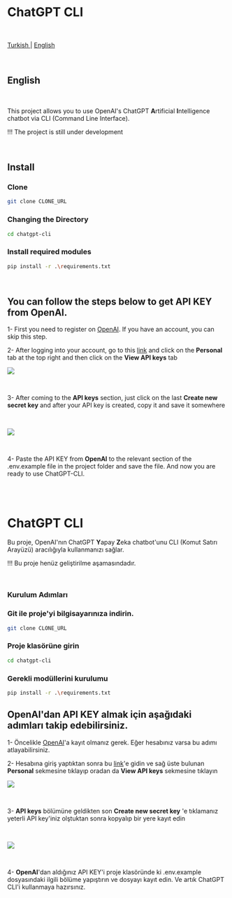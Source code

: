 # ChatGPT CLI

<br>

<a href="#tr"> Turkish </a> | <a href="#eng"> English </a>

<br>


<h2 id="eng">English</h2>
<br>

This project allows you to use OpenAI's ChatGPT **A**rtificial **I**ntelligence chatbot via CLI (Command Line Interface).

!!! The project is still under development

<br>

## Install

### Clone

```bash
git clone CLONE_URL
```

### Changing the Directory

```bash
cd chatgpt-cli
```

### Install required modules

```bash
pip install -r .\requirements.txt
```

<br>

## You can follow the steps below to get API KEY from OpenAI.

1- First you need to register on [OpenAI](https://platform.openai.com/signup). If you have an account, you can skip this step.

2- After logging into your account, go to this [link](https://platform.openai.com/examples) and click on the **Personal** tab at the top right and then click on the **View API keys** tab

![](https://i.hizliresim.com/tt3u8ks.png)

<br>

3- After coming to the **API keys** section, just click on the last **Create new secret key** and after your API key is created, copy it and save it somewhere

<br>

![](https://i.hizliresim.com/ihu40jr.png)

<br>

4- Paste the API KEY from **OpenAI** to the relevant section of the .env.example file in the project folder and save the file. And now you are ready to use ChatGPT-CLI.


<br></br>

<h1 id="tr"> ChatGPT CLI </h1>


Bu proje, OpenAI'nın ChatGPT **Y**apay **Z**eka chatbot'unu CLI (Komut Satırı Arayüzü) aracılığıyla kullanmanızı sağlar.

!!! Bu proje henüz geliştirilme aşamasındadır.

<br>

### Kurulum Adımları

### Git ile proje'yi bilgisayarınıza indirin.

```bash
git clone CLONE_URL
```

### Proje klasörüne girin

```bash
cd chatgpt-cli
```

### Gerekli modüllerini kurulumu

```bash
pip install -r .\requirements.txt
```

## OpenAI'dan API KEY almak için aşağıdaki adımları takip edebilirsiniz.

1- Öncelikle [OpenAI](https://platform.openai.com/signup)'a kayıt olmanız gerek. Eğer hesabınız varsa bu adımı atlayabilirsiniz.

2- Hesabına giriş yaptıktan sonra bu  [link](https://platform.openai.com/examples)'e gidin ve sağ üste bulunan **Personal** sekmesine tıklayıp oradan da **View API keys** sekmesine tıklayın


![](https://i.hizliresim.com/tt3u8ks.png)

<br>

3- **API keys** bölümüne geldikten son **Create new secret key** 'e tıklamanız yeterli API key'iniz olştuktan sonra kopyalıp bir yere kayıt edin

<br>

![](https://i.hizliresim.com/ihu40jr.png)

<br>

4-  **OpenAI**'dan aldığınız API KEY'i proje klasöründe ki .env.example dosyasındaki ilgili bölüme yapıştırın ve dosyayı kayıt edin. Ve artık ChatGPT CLI'i kullanmaya hazırsınız.